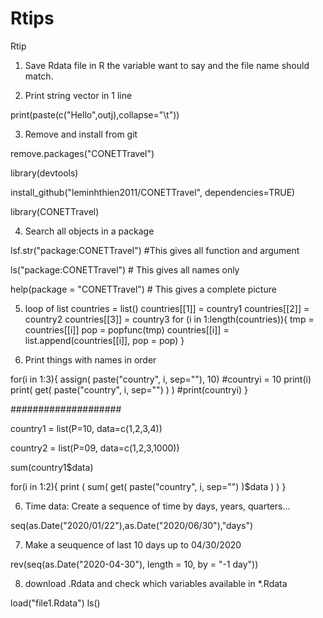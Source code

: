 # Rtips
Rtip
1. Save Rdata file in R the variable want to say and the file name should match.

2. Print string vector in 1 line

 print(paste(c("Hello",outj),collapse="\t"))


3. Remove and install from git

remove.packages("CONETTravel")

library(devtools)

install_github("leminhthien2011/CONETTravel", dependencies=TRUE)

library(CONETTravel)

4. Search all objects in a package

lsf.str("package:CONETTravel") #This gives all function and argument

ls("package:CONETTravel") # This gives all names only

help(package = "CONETTravel") # This gives a complete picture

5. loop of list
countries = list()
countries[[1]] = country1
countries[[2]] = country2
countries[[3]] = country3
for (i in 1:length(countries)){
  tmp = countries[[i]]
  pop = popfunc(tmp)
  countries[[i]] = list.append(countries[[i]], pop = pop)
}

6. Print things with names in order

for(i in 1:3){
  assign( paste("country", i, sep=""), 10) #countryi = 10
  print(i)
  print( get( paste("country", i, sep="") ) ) #print(countryi)
}

####################

country1 = list(P=10, data=c(1,2,3,4))

country2 = list(P=09, data=c(1,2,3,1000))


sum(country1$data)

for(i in 1:2){
   print ( sum( get( paste("country", i, sep="") )$data ) )
}

6. Time data: Create a sequence of time by days, years, quarters...

seq(as.Date("2020/01/22"),as.Date("2020/06/30"),"days")

7. Make a seuquence of last 10 days up to 04/30/2020

rev(seq(as.Date("2020-04-30"), length =  10, by = "-1 day"))

8. download .Rdata and check which variables available in *.Rdata

load("file1.Rdata")
ls()


